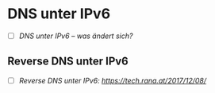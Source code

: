 # DNS unter IPv6
- [ ] *DNS unter IPv6 – was ändert sich?*

## Reverse DNS unter IPv6
- [ ] *Reverse DNS unter IPv6: https://tech.rana.at/2017/12/08/*